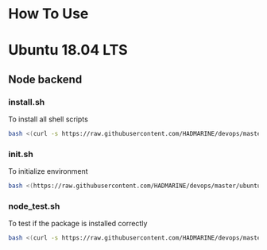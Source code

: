 # How To Use

# Ubuntu 18.04 LTS

## Node backend

### install.sh

To install all shell scripts

```sh
bash <(curl -s https://raw.githubusercontent.com/HADMARINE/devops/master/ubuntu_18_04_LTS/node_backend/install.sh)
```

### init.sh

To initialize environment

```sh
bash <(https://raw.githubusercontent.com/HADMARINE/devops/master/ubuntu_18_04_LTS/node_backend/init.sh)
```

### node_test.sh

To test if the package is installed correctly

```sh
bash <(curl -s https://raw.githubusercontent.com/HADMARINE/devops/master/ubuntu_18_04_LTS/node_backend/test.sh)
```

